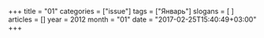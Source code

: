 ﻿+++
title = "01"
categories = ["issue"]
tags = ["Январь"]
slogans = [
]
articles = []
year = 2012
month = "01"
date = "2017-02-25T15:40:49+03:00"
+++

